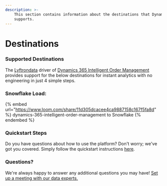 ```yaml
---
description: >-
    This section contains information about the destinations that Dynamics 365 Intelligent Order Management
    supports.
---
```


# Destinations

### Supported Destinations

The [Lyftrondata](https://www.lyftrondata.com/) driver of [Dynamics 365 Intelligent Order Management](https://www.lyftrondata.com/integration/dynamics-365-intelligent-order-management/) provides support for the below destinations for instant analytics with no engineering in just 4 simple steps.

### Snowflake Load:

{% embed url="https://www.loom.com/share/11d305dcacee4ca9887158c167f5fa8d" %}
dynamics-365-intelligent-order-management to Snowflake
{% endembed %}

### Quickstart Steps

Do you have questions about how to use the platform? Don't worry; we've got you covered. Simply follow the quickstart instructions [here](../../../quickstart-steps.md).

### Questions? <a href="#questions" id="questions"></a>

We're always happy to answer any additional questions you may have! [Set up a meeting with our data experts.](https://www.lyftrondata.com/book-a-meeting/)
